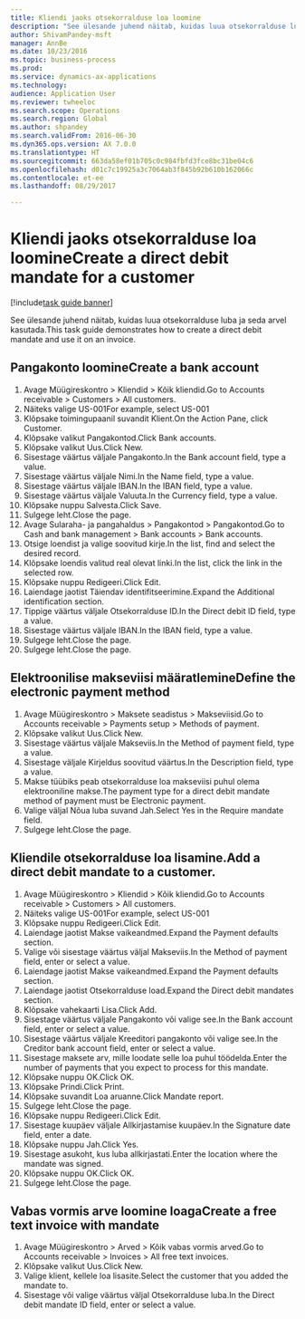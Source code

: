 ```yaml
--- 
title: Kliendi jaoks otsekorralduse loa loomine
description: "See ülesande juhend näitab, kuidas luua otsekorralduse luba ja seda arvel kasutada."
author: ShivamPandey-msft
manager: AnnBe
ms.date: 10/23/2016
ms.topic: business-process
ms.prod: 
ms.service: dynamics-ax-applications
ms.technology: 
audience: Application User
ms.reviewer: twheeloc
ms.search.scope: Operations
ms.search.region: Global
ms.author: shpandey
ms.search.validFrom: 2016-06-30
ms.dyn365.ops.version: AX 7.0.0
ms.translationtype: HT
ms.sourcegitcommit: 663da58ef01b705c0c984fbfd3fce8bc31be04c6
ms.openlocfilehash: d01c7c19925a3c7064ab3f845b92b610b162066c
ms.contentlocale: et-ee
ms.lasthandoff: 08/29/2017

---
```

# <a name="create-a-direct-debit-mandate-for-a-customer"></a><span data-ttu-id="332c8-103">Kliendi jaoks otsekorralduse loa loomine</span><span class="sxs-lookup"><span data-stu-id="332c8-103">Create a direct debit mandate for a customer</span></span>

[!include[task guide banner](../../includes/task-guide-banner.md)]

<span data-ttu-id="332c8-104">See ülesande juhend näitab, kuidas luua otsekorralduse luba ja seda arvel kasutada.</span><span class="sxs-lookup"><span data-stu-id="332c8-104">This task guide demonstrates how to create a direct debit mandate and use it on an invoice.</span></span>


## <a name="create-a-bank-account"></a><span data-ttu-id="332c8-105">Pangakonto loomine</span><span class="sxs-lookup"><span data-stu-id="332c8-105">Create a bank account</span></span>
1. <span data-ttu-id="332c8-106">Avage Müügireskontro > Kliendid > Kõik kliendid.</span><span class="sxs-lookup"><span data-stu-id="332c8-106">Go to Accounts receivable > Customers > All customers.</span></span>
2. <span data-ttu-id="332c8-107">Näiteks valige US-001</span><span class="sxs-lookup"><span data-stu-id="332c8-107">For example, select US-001</span></span>
3. <span data-ttu-id="332c8-108">Klõpsake toimingupaanil suvandit Klient.</span><span class="sxs-lookup"><span data-stu-id="332c8-108">On the Action Pane, click Customer.</span></span>
4. <span data-ttu-id="332c8-109">Klõpsake valikut Pangakontod.</span><span class="sxs-lookup"><span data-stu-id="332c8-109">Click Bank accounts.</span></span>
5. <span data-ttu-id="332c8-110">Klõpsake valikut Uus.</span><span class="sxs-lookup"><span data-stu-id="332c8-110">Click New.</span></span>
6. <span data-ttu-id="332c8-111">Sisestage väärtus väljale Pangakonto.</span><span class="sxs-lookup"><span data-stu-id="332c8-111">In the Bank account field, type a value.</span></span>
7. <span data-ttu-id="332c8-112">Sisestage väärtus väljale Nimi.</span><span class="sxs-lookup"><span data-stu-id="332c8-112">In the Name field, type a value.</span></span>
8. <span data-ttu-id="332c8-113">Sisestage väärtus väljale IBAN.</span><span class="sxs-lookup"><span data-stu-id="332c8-113">In the IBAN field, type a value.</span></span>
9. <span data-ttu-id="332c8-114">Sisestage väärtus väljale Valuuta.</span><span class="sxs-lookup"><span data-stu-id="332c8-114">In the Currency field, type a value.</span></span>
10. <span data-ttu-id="332c8-115">Klõpsake nuppu Salvesta.</span><span class="sxs-lookup"><span data-stu-id="332c8-115">Click Save.</span></span>
11. <span data-ttu-id="332c8-116">Sulgege leht.</span><span class="sxs-lookup"><span data-stu-id="332c8-116">Close the page.</span></span>
12. <span data-ttu-id="332c8-117">Avage Sularaha- ja pangahaldus > Pangakontod > Pangakontod.</span><span class="sxs-lookup"><span data-stu-id="332c8-117">Go to Cash and bank management > Bank accounts > Bank accounts.</span></span>
13. <span data-ttu-id="332c8-118">Otsige loendist ja valige soovitud kirje.</span><span class="sxs-lookup"><span data-stu-id="332c8-118">In the list, find and select the desired record.</span></span>
14. <span data-ttu-id="332c8-119">Klõpsake loendis valitud real olevat linki.</span><span class="sxs-lookup"><span data-stu-id="332c8-119">In the list, click the link in the selected row.</span></span>
15. <span data-ttu-id="332c8-120">Klõpsake nuppu Redigeeri.</span><span class="sxs-lookup"><span data-stu-id="332c8-120">Click Edit.</span></span>
16. <span data-ttu-id="332c8-121">Laiendage jaotist Täiendav identifitseerimine.</span><span class="sxs-lookup"><span data-stu-id="332c8-121">Expand the Additional identification section.</span></span>
17. <span data-ttu-id="332c8-122">Tippige väärtus väljale Otsekorralduse ID.</span><span class="sxs-lookup"><span data-stu-id="332c8-122">In the Direct debit ID field, type a value.</span></span>
18. <span data-ttu-id="332c8-123">Sisestage väärtus väljale IBAN.</span><span class="sxs-lookup"><span data-stu-id="332c8-123">In the IBAN field, type a value.</span></span>
19. <span data-ttu-id="332c8-124">Sulgege leht.</span><span class="sxs-lookup"><span data-stu-id="332c8-124">Close the page.</span></span>
20. <span data-ttu-id="332c8-125">Sulgege leht.</span><span class="sxs-lookup"><span data-stu-id="332c8-125">Close the page.</span></span>

## <a name="define-the-electronic-payment-method"></a><span data-ttu-id="332c8-126">Elektroonilise makseviisi määratlemine</span><span class="sxs-lookup"><span data-stu-id="332c8-126">Define the electronic payment method</span></span>
1. <span data-ttu-id="332c8-127">Avage Müügireskontro > Maksete seadistus > Makseviisid.</span><span class="sxs-lookup"><span data-stu-id="332c8-127">Go to Accounts receivable > Payments setup > Methods of payment.</span></span>
2. <span data-ttu-id="332c8-128">Klõpsake valikut Uus.</span><span class="sxs-lookup"><span data-stu-id="332c8-128">Click New.</span></span>
3. <span data-ttu-id="332c8-129">Sisestage väärtus väljale Makseviis.</span><span class="sxs-lookup"><span data-stu-id="332c8-129">In the Method of payment field, type a value.</span></span>
4. <span data-ttu-id="332c8-130">Sisestage väljale Kirjeldus soovitud väärtus.</span><span class="sxs-lookup"><span data-stu-id="332c8-130">In the Description field, type a value.</span></span>
5. <span data-ttu-id="332c8-131">Makse tüübiks peab otsekorralduse loa makseviisi puhul olema elektrooniline makse.</span><span class="sxs-lookup"><span data-stu-id="332c8-131">The payment type for a direct debit mandate method of payment must be Electronic payment.</span></span>
6. <span data-ttu-id="332c8-132">Valige väljal Nõua luba suvand Jah.</span><span class="sxs-lookup"><span data-stu-id="332c8-132">Select Yes in the Require mandate field.</span></span>
7. <span data-ttu-id="332c8-133">Sulgege leht.</span><span class="sxs-lookup"><span data-stu-id="332c8-133">Close the page.</span></span>

## <a name="add-a-direct-debit-mandate-to-a-customer"></a><span data-ttu-id="332c8-134">Kliendile otsekorralduse loa lisamine.</span><span class="sxs-lookup"><span data-stu-id="332c8-134">Add a direct debit mandate to a customer.</span></span>
1. <span data-ttu-id="332c8-135">Avage Müügireskontro > Kliendid > Kõik kliendid.</span><span class="sxs-lookup"><span data-stu-id="332c8-135">Go to Accounts receivable > Customers > All customers.</span></span>
2. <span data-ttu-id="332c8-136">Näiteks valige US-001</span><span class="sxs-lookup"><span data-stu-id="332c8-136">For example, select US-001</span></span>
3. <span data-ttu-id="332c8-137">Klõpsake nuppu Redigeeri.</span><span class="sxs-lookup"><span data-stu-id="332c8-137">Click Edit.</span></span>
4. <span data-ttu-id="332c8-138">Laiendage jaotist Makse vaikeandmed.</span><span class="sxs-lookup"><span data-stu-id="332c8-138">Expand the Payment defaults section.</span></span>
5. <span data-ttu-id="332c8-139">Valige või sisestage väärtus väljal Makseviis.</span><span class="sxs-lookup"><span data-stu-id="332c8-139">In the Method of payment field, enter or select a value.</span></span>
6. <span data-ttu-id="332c8-140">Laiendage jaotist Makse vaikeandmed.</span><span class="sxs-lookup"><span data-stu-id="332c8-140">Expand the Payment defaults section.</span></span>
7. <span data-ttu-id="332c8-141">Laiendage jaotist Otsekorralduse load.</span><span class="sxs-lookup"><span data-stu-id="332c8-141">Expand the Direct debit mandates section.</span></span>
8. <span data-ttu-id="332c8-142">Klõpsake vahekaarti Lisa.</span><span class="sxs-lookup"><span data-stu-id="332c8-142">Click Add.</span></span>
9. <span data-ttu-id="332c8-143">Sisestage väärtus väljale Pangakonto või valige see.</span><span class="sxs-lookup"><span data-stu-id="332c8-143">In the Bank account field, enter or select a value.</span></span>
10. <span data-ttu-id="332c8-144">Sisestage väärtus väljale Kreeditori pangakonto või valige see.</span><span class="sxs-lookup"><span data-stu-id="332c8-144">In the Creditor bank account field, enter or select a value.</span></span>
11. <span data-ttu-id="332c8-145">Sisestage maksete arv, mille loodate selle loa puhul töödelda.</span><span class="sxs-lookup"><span data-stu-id="332c8-145">Enter the number of payments that you expect to process for this mandate.</span></span>
12. <span data-ttu-id="332c8-146">Klõpsake nuppu OK.</span><span class="sxs-lookup"><span data-stu-id="332c8-146">Click OK.</span></span>
13. <span data-ttu-id="332c8-147">Klõpsake Prindi.</span><span class="sxs-lookup"><span data-stu-id="332c8-147">Click Print.</span></span>
14. <span data-ttu-id="332c8-148">Klõpsake suvandit Loa aruanne.</span><span class="sxs-lookup"><span data-stu-id="332c8-148">Click Mandate report.</span></span>
15. <span data-ttu-id="332c8-149">Sulgege leht.</span><span class="sxs-lookup"><span data-stu-id="332c8-149">Close the page.</span></span>
16. <span data-ttu-id="332c8-150">Klõpsake nuppu Redigeeri.</span><span class="sxs-lookup"><span data-stu-id="332c8-150">Click Edit.</span></span>
17. <span data-ttu-id="332c8-151">Sisestage kuupäev väljale Allkirjastamise kuupäev.</span><span class="sxs-lookup"><span data-stu-id="332c8-151">In the Signature date field, enter a date.</span></span>
18. <span data-ttu-id="332c8-152">Klõpsake nuppu Jah.</span><span class="sxs-lookup"><span data-stu-id="332c8-152">Click Yes.</span></span>
19. <span data-ttu-id="332c8-153">Sisestage asukoht, kus luba allkirjastati.</span><span class="sxs-lookup"><span data-stu-id="332c8-153">Enter the location where the mandate was signed.</span></span>
20. <span data-ttu-id="332c8-154">Klõpsake nuppu OK.</span><span class="sxs-lookup"><span data-stu-id="332c8-154">Click OK.</span></span>
21. <span data-ttu-id="332c8-155">Sulgege leht.</span><span class="sxs-lookup"><span data-stu-id="332c8-155">Close the page.</span></span>

## <a name="create-a-free-text-invoice-with-mandate"></a><span data-ttu-id="332c8-156">Vabas vormis arve loomine loaga</span><span class="sxs-lookup"><span data-stu-id="332c8-156">Create a free text invoice with mandate</span></span>
1. <span data-ttu-id="332c8-157">Avage Müügireskontro > Arved > Kõik vabas vormis arved.</span><span class="sxs-lookup"><span data-stu-id="332c8-157">Go to Accounts receivable > Invoices > All free text invoices.</span></span>
2. <span data-ttu-id="332c8-158">Klõpsake valikut Uus.</span><span class="sxs-lookup"><span data-stu-id="332c8-158">Click New.</span></span>
3. <span data-ttu-id="332c8-159">Valige klient, kellele loa lisasite.</span><span class="sxs-lookup"><span data-stu-id="332c8-159">Select the customer that you added the mandate to.</span></span>
4. <span data-ttu-id="332c8-160">Sisestage või valige väärtus väljal Otsekorralduse luba.</span><span class="sxs-lookup"><span data-stu-id="332c8-160">In the Direct debit mandate ID field, enter or select a value.</span></span>


